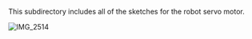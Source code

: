 This subdirectory includes all of the sketches for the robot servo motor.

![IMG_2514](https://github.com/jlautoa645/map_maker_robot/assets/121917210/40cac9ee-61d2-4da6-8dea-0bdbe9ef4ebd)



